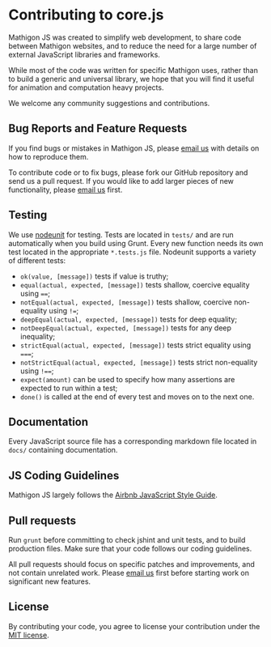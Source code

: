 # Contributing to core.js

Mathigon JS was created to simplify web development, to share code between Mathigon websites, and to reduce the need for a large number of external JavaScript libraries and frameworks.

While most of the code was written for specific Mathigon uses, rather than to build a generic and universal library, we hope that you will find it useful for animation and computation heavy projects. 

We welcome any community suggestions and contributions.


## Bug Reports and Feature Requests

If you find bugs or mistakes in Mathigon JS, please [email us](mailto:dev@mathigon.org) with details on how to reproduce them.

To contribute code or to fix bugs, please fork our GitHub repository and send us a pull request. If you would like to add larger pieces of new functionality, please [email us](mailto:dev@mathigon.org) first.


## Testing

We use [nodeunit](https://github.com/caolan/nodeunit/) for testing. Tests are located in `tests/` and are run automatically when you build using Grunt. Every new function needs its own test located in the appropriate `*.tests.js` file. Nodeunit supports a variety of different tests:

* `ok(value, [message])` tests if value is truthy;
* `equal(actual, expected, [message])` tests shallow, coercive equality using `==`;
* `notEqual(actual, expected, [message])` tests shallow, coercive non-equality using `!=`;
* `deepEqual(actual, expected, [message])` tests for deep equality;
* `notDeepEqual(actual, expected, [message])` tests for any deep inequality;
* `strictEqual(actual, expected, [message])` tests strict equality using `===`;
* `notStrictEqual(actual, expected, [message])` tests strict non-equality using `!==`;
* `expect(amount)` can be used to specify how many assertions are expected to run within a test;
* `done()` is called at the end of every test and moves on to the next one.


## Documentation

Every JavaScript source file has a corresponding markdown file located in `docs/` containing documentation.


## JS Coding Guidelines

Mathigon JS largely follows the [Airbnb JavaScript Style Guide](https://github.com/airbnb/javascript).


## Pull requests

Run `grunt` before committing to check jshint and unit tests, and to build production files. Make sure that your code follows our coding guidelines.

All pull requests should focus on specific patches and improvements, and not contain unrelated work. Please [email us](mailto:dev@mathigon.org) first before starting work on significant new features.


## License

By contributing your code, you agree to license your contribution under the [MIT license](https://github.com/mathigon/kepler.js/blob/master/LICENSE).
